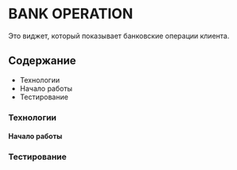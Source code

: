 # BANK OPERATION
Это виджет, который показывает банковские операции клиента.

## Содержание
- Технологии
- Начало работы
- Тестирование

### Технологии

#### Начало работы

### Тестирование
